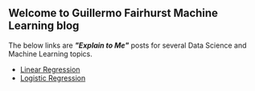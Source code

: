 ## Welcome to Guillermo Fairhurst Machine Learning blog
The below links are __*"Explain to Me"*__ posts for several Data Science and Machine Learning topics.
- [Linear Regression](Linear_Regression.md)  
- [Logistic Regression](Logistic_Regression.md)

